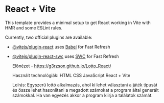 # React + Vite

This template provides a minimal setup to get React working in Vite with HMR and some ESLint rules.

Currently, two official plugins are available:

- [@vitejs/plugin-react](https://github.com/vitejs/vite-plugin-react/blob/main/packages/plugin-react/README.md) uses [Babel](https://babeljs.io/) for Fast Refresh
- [@vitejs/plugin-react-swc](https://github.com/vitejs/vite-plugin-react-swc) uses [SWC](https://swc.rs/) for Fast Refresh


  Előnézet - https://g3rzson.github.io/Lotto_React/

  Használt technológiák:
    HTML
    CSS
    JavaScript
    React + Vite

  Leírás: Egyszerü lottó alkalmazás, ahol ki lehet választani a játék típusát és össze lehet hasonlítani a megadott számokat a program által generált számokkal. Ha van egyezés akkor a program kiirja a találatok számát.
